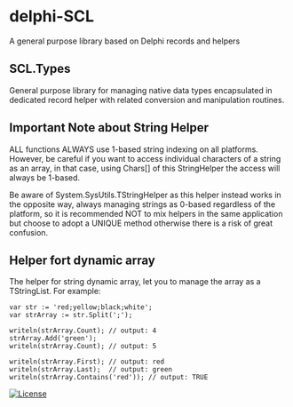 # delphi-SCL

A general purpose library based on Delphi records and helpers

## SCL.Types

General purpose library for managing native data types encapsulated in dedicated record helper with related conversion and manipulation routines.

## Important Note about String Helper

ALL functions ALWAYS use 1-based string indexing on all platforms.
However, be careful if you want to access individual characters of a string as an array, in that case, using Chars[] of this StringHelper the access will always be 1-based.

Be aware of System.SysUtils.TStringHelper as this helper instead works in the opposite way, always managing strings as 0-based regardless of the platform, so it is recommended NOT to mix helpers in the same application but choose to adopt a UNIQUE method otherwise there is a risk of great confusion.
 
## Helper fort dynamic array

The helper for string dynamic array, let you to manage the array as a TStringList. For example:

```delphi
var str := 'red;yellow;black;white';
var strArray := str.Split(';');

writeln(strArray.Count); // output: 4
strArray.Add('green');
writeln(strArray.Count); // output: 5

writeln(strArray.First); // output: red
writeln(strArray.Last);  // output: green
writeln(strArray.Contains('red')); // output: TRUE
```


[![License](https://img.shields.io/badge/License-Apache%202.0-yellowgreen.svg)](https://opensource.org/licenses/Apache-2.0)
